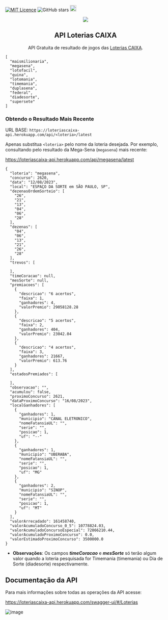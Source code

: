 [![MIT Licence](https://badges.frapsoft.com/os/mit/mit.svg?v=103)](https://opensource.org/licenses/mit-license.php)
![GitHub stars](https://img.shields.io/github/stars/guto-alves/loterias-api)
<a href="https://t.me/+VNG9nOMxG1NkMTEx">
<img src="https://img.shields.io/badge/Telegram-2CA5E0?style=for-the-badge&logo=telegram&logoColor=white" height="20" />
</a>

<p align="center">
  <img src="https://user-images.githubusercontent.com/48946749/147809259-e7b15a3b-2e90-42c2-abaf-a6cacdc77e03.png">
  <h2 align="center">API Loterias CAIXA</h2>
  <p align="center">
    API Gratuita de resultado de jogos das <a href="https://loterias.caixa.gov.br/wps/portal/loterias">Loterias CAIXA</a>.<br>
  </p>
</p>

```
[
  "maismilionaria",
  "megasena",
  "lotofacil",
  "quina",
  "lotomania",
  "timemania",
  "duplasena",
  "federal",
  "diadesorte",
  "supersete"
]
```

### **Obtendo o Resultado Mais Recente**

URL BASE: ```https://loteriascaixa-api.herokuapp.com/api/<loteria>/latest```

Apenas substitua ```<loteria>``` pelo nome da loteria desejada. Por exemplo, consultando pelo resultado da Mega-Sena (```megasena```) mais recente: 

https://loteriascaixa-api.herokuapp.com/api/megasena/latest

```
{
  "loteria": "megasena",
  "concurso": 2620,
  "data": "12/08/2023",
  "local": "ESPAÇO DA SORTE em SÃO PAULO, SP",
  "dezenasOrdemSorteio": [
    "26",
    "21",
    "13",
    "04",
    "06",
    "28"
  ],
  "dezenas": [
    "04",
    "06",
    "13",
    "21",
    "26",
    "28"
  ],
  "trevos": [
    
  ],
  "timeCoracao": null,
  "mesSorte": null,
  "premiacoes": [
    {
      "descricao": "6 acertos",
      "faixa": 1,
      "ganhadores": 4,
      "valorPremio": 29058128.28
    },
    {
      "descricao": "5 acertos",
      "faixa": 2,
      "ganhadores": 404,
      "valorPremio": 23042.04
    },
    {
      "descricao": "4 acertos",
      "faixa": 3,
      "ganhadores": 21667,
      "valorPremio": 613.76
    }
  ],
  "estadosPremiados": [
    
  ],
  "observacao": "",
  "acumulou": false,
  "proximoConcurso": 2621,
  "dataProximoConcurso": "16/08/2023",
  "localGanhadores": [
    {
      "ganhadores": 1,
      "municipio": "CANAL ELETRONICO",
      "nomeFatansiaUL": "",
      "serie": "",
      "posicao": 1,
      "uf": "--"
    },
    {
      "ganhadores": 1,
      "municipio": "UBERABA",
      "nomeFatansiaUL": "",
      "serie": "",
      "posicao": 1,
      "uf": "MG"
    },
    {
      "ganhadores": 2,
      "municipio": "SINOP",
      "nomeFatansiaUL": "",
      "serie": "",
      "posicao": 1,
      "uf": "MT"
    }
  ],
  "valorArrecadado": 161458740,
  "valorAcumuladoConcurso_0_5": 10778824.03,
  "valorAcumuladoConcursoEspecial": 72866210.44,
  "valorAcumuladoProximoConcurso": 0.0,
  "valorEstimadoProximoConcurso": 3500000.0
}
```

-  **Observações**: Os campos <i><b>timeCoracao</b></i> e <i><b>mesSorte</b></i> só terão algum valor quando a loteria pesquisada for Timemania (timemania) ou Dia de Sorte (diadesorte) respectivamente.

## Documentação da API
 
Para mais informações sobre todas as operações da API acesse: 

https://loteriascaixa-api.herokuapp.com/swagger-ui/#/Loterias

![image](https://user-images.githubusercontent.com/48946749/144352143-7140d64d-43a9-465c-b12c-7d5d3514ccd5.png)